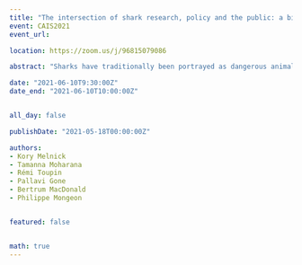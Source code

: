 ```yaml
---
title: "The intersection of shark research, policy and the public: a bibliometric and altmetric view"
event: CAIS2021
event_url:

location: https://zoom.us/j/96815079086

abstract: "Sharks have traditionally been portrayed as dangerous animals by modern media, contributing to a negative perception in the public eye. On one hand, despite some species being listed as critically endangered, news about the perceived risk of sharks for humans protrudes more than other topics. On the other hand, conservation topics tend to focus on specific topics, such as finning, highlighting the divergence between scientific and mediatic discourses about sharks. Our research compares the attention of shark research topics across citations, tweets, news and policy mention to assess the salience of specific themes. We find that citations are evenly distributed across research communities, tweets and policy mentions exhibit a significant focus on conservation, and news mentions tend to focus on more sensationalist topics such as shark attacks or the repercussions of fisheries on coral reefs."

date: "2021-06-10T9:30:00Z"
date_end: "2021-06-10T10:00:00Z"


all_day: false

publishDate: "2021-05-18T00:00:00Z"

authors:
- Kory Melnick
- Tamanna Moharana
- Rémi Toupin
- Pallavi Gone
- Bertrum MacDonald
- Philippe Mongeon


featured: false


math: true
---
```

